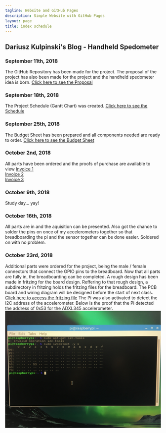 ```yaml
---
tagline: Website and GitHub Pages
description: Simple Website with GitHub Pages
layout: page
title: index schedule
---
```


Dariusz Kulpinski's Blog - Handheld Spedometer
----------------------------------------------

### September 11th, 2018

The GitHub Repository has been made for the project. The proposal of the project has also been made for the project
and the handheld spedometer idea is born. [Click here to see the Proposal](https://github.com/BlueDaroosh/handheldSpedometer/blob/master/Documentation/ProposalContentStudentNameRev02.xlsx)

### September 18th, 2018

The Project Schedule (Gantt Chart) was created. [Click here to see the Schedule](https://github.com/BlueDaroosh/handheldSpedometer/blob/master/Documentation/Accelerometer%20Project.mpp)

### September 25th, 2018

The Budget Sheet has been prepared and all components needed are ready to order.
[Click here to see the Budget Sheet](https://github.com/BlueDaroosh/handheldSpedometer/blob/master/Documentation/PartCostSheetForSpeedometer.xlsx)

### October 2nd, 2018

All parts have been ordered and the proofs of purchase are available to view
[Invoice 1](https://github.com/BlueDaroosh/handheldSpedometer/blob/master/Documentation/invoice1.png)  
[Invoice 2](https://github.com/BlueDaroosh/handheldSpedometer/blob/master/Documentation/invoice2.png)  
[Invoice 3](https://github.com/BlueDaroosh/handheldSpedometer/blob/master/Documentation/invoice3.png)

### October 9th, 2018
Study day... yay!

### October 16th, 2018
All parts are in and the aquisition can be presented. Also got the chance to solder the pins on once of my accelerometers together so that breadboarding the pi and the sensor together can be done easier. Soldered on with no problem.

### October 23rd, 2018
Additional parts were ordered for the project, being the male / female connectors that connect the GPIO pins to the breadboard. Now that all parts are fully in, the breadboarding can be completed. A rough design has been made in fritzing for the board design. Reffering to that rough design, a subdirectory in fritzing holds the fritzing files for the breadboard. The PCB board and wiring diagram will be designed before the start of next class. [Click here to access the fritzing file]()
The Pi was also activated to detect the I2C address of the accelerometer. Below is the proof that the Pi detected the address of 0x53 for the ADXL345 accelerometer.
![Image Of I2C Address Proof on Pi](https://github.com/BlueDaroosh/handheldSpedometer/blob/master/Documentation/image1.JPG)
